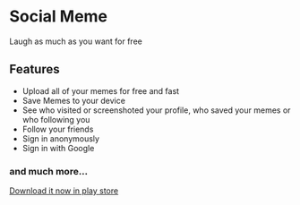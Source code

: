 
# Social Meme
Laugh as much as you want for free

## Features

- Upload all of your memes for free and fast
- Save Memes to your device
- See who visited or screenshoted your profile, who saved your memes or who following you
- Follow your friends
- Sign in anonymously
- Sign in with Google

### and much more...

[Download it now in play store](https://play.google.com/store/apps/details?id=com.george.socialmeme)

